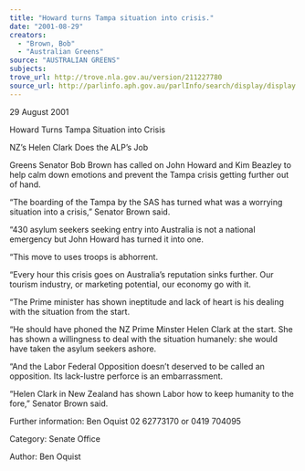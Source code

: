```yaml
---
title: "Howard turns Tampa situation into crisis."
date: "2001-08-29"
creators:
  - "Brown, Bob"
  - "Australian Greens"
source: "AUSTRALIAN GREENS"
subjects:
trove_url: http://trove.nla.gov.au/version/211227780
source_url: http://parlinfo.aph.gov.au/parlInfo/search/display/display.w3p;query=Id%3A%22media/pressrel/BRT46%22
---
```


 29 August 2001

 Howard Turns Tampa Situation into Crisis

 NZ’s Helen Clark Does the ALP’s Job

 Greens Senator Bob Brown has called on John Howard and Kim Beazley to help calm down emotions and prevent the Tampa crisis getting further out of hand.

 “The boarding of the Tampa by the SAS has turned what was a worrying situation into a crisis,” Senator Brown said.

 “430 asylum seekers seeking entry into Australia is not a national emergency but John Howard has turned it into one.

 “This move to uses troops is abhorrent.

 “Every hour this crisis goes on Australia’s reputation sinks further. Our tourism industry, or marketing potential, our economy go with it.

 “The Prime minister has shown ineptitude and lack of heart is his dealing with the situation from the start.

 “He should have phoned the NZ Prime Minster Helen Clark at the start. She has shown a willingness to deal with the situation humanely: she would have taken the asylum seekers ashore.

 “And the Labor Federal Opposition doesn’t deserved to be called an opposition. Its lack-lustre perforce is an embarrassment.

 “Helen Clark in New Zealand has shown Labor how to keep humanity to the fore,” Senator Brown said.

 Further information: Ben Oquist 02 62773170 or 0419 704095

 Category:  Senate Office

 Author:  Ben Oquist


